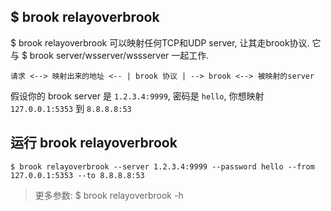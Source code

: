 ## $ brook relayoverbrook

$ brook relayoverbrook 可以映射任何TCP和UDP server, 让其走brook协议. 它与 $ brook server/wsserver/wssserver 一起工作.

```
请求 <--> 映射出来的地址 <-- | brook 协议 | --> brook <--> 被映射的server
```

假设你的 brook server 是 `1.2.3.4:9999`, 密码是 `hello`, 你想映射 `127.0.0.1:5353` 到 `8.8.8.8:53`

## 运行 brook relayoverbrook

```
$ brook relayoverbrook --server 1.2.3.4:9999 --password hello --from 127.0.0.1:5353 --to 8.8.8.8:53
```

> 更多参数: $ brook relayoverbrook -h

